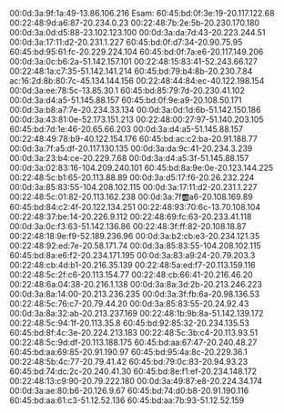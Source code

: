 00:0d:3a:9f:1a:49-13.86.106.216
Esam:
60:45:bd:0f:3e:19-20.117.122.68
00:22:48:9d:a6:87-20.234.0.23
00:22:48:7b:2e:5b-20.230.170.180
00:0d:3a:0d:d5:88-23.102.123.100
00:0d:3a:da:7d:43-20.223.244.51
00:0d:3a:17:11:d2-20.231.1.227
60:45:bd:0f:d7:34-20.90.75.95
60:45:bd:95:61:fc-20.229.224.104
60:45:bd:0f:7a:e6-20.117.149.206
00:0d:3a:0c:b6:2a-51.142.157.101
00:22:48:15:83:41-52.243.66.127
00:22:48:1a:c7:35-51.142.141.214
60:45:bd:79:b4:8b-20.230.7.84
ac:16:2d:8b:80:7c-45.134.144.156
00:22:48:44:84:ec-40.122.198.154
00:0d:3a:ee:78:5c-13.85.30.1
60:45:bd:85:79:7d-20.230.41.102
00:0d:3a:d4:a5-51.145.88.157
60:45:bd:0f:9e:a9-20.108.50.171
00:0d:3a:b8:a7:7e-20.234.33.134
00:0d:3a:0d:1d:6b-51.142.150.186
00:0d:3a:43:81:0e-52.173.151.213
00:22:48:00:27:97-51.140.203.105
60:45:bd:7d:1e:46-20.65.66.203
00:0d:3a:d4:a5-51.145.88.157
00:22:48:49:78:b9-40.122.154.176
60:45:bd:ac:c2:ba-20.91.188.77
00:0d:3a:7f:a5:df-20.117.130.135
00:0d:3a:da:9c:41-20.234.3.239
00:0d:3a:23:b4:ce-20.229.7.68
00:0d:3a:d4:a5:3f-51.145.88.157
00:0d:3a:02:83:16-104.209.240.101
60:45:bd:8a:9e:0e-20.123.144.225
00:22:48:5c:b1:65-20.113.88.89
00:0d:3a:d5:17:f6-20.26.232.224
00:0d:3a:85:83:55-104.208.102.115
00:0d:3a:17:11:d2-20.231.1.227
00:22:48:5c:01:82-20.113.162.238
00:0d:3a:7f:ab:a6-20.108.169.89
60:45:bd:84:c2:4f-20.122.134.251
00:22:48:93:70:6c-13.70.108.104
00:22:48:37:be:14-20.226.9.112
00:22:48:69:fc:63-20.233.41.118
00:0d:3a:0c:f3:63-51.142.136.86
00:22:48:3f:ff:82-20.108.18.87
00:22:48:18:9e:f9-52.189.236.96
00:0d:3a:b2:cb:e3-20.234.121.35
00:22:48:92:ed:7e-20.58.171.74
00:0d:3a:85:83:55-104.208.102.115
60:45:bd:8a:e6:f2-20.234.171.195 
00:0d:3a:83:a9:24-20.79.203.3
00:22:48:cb:4d:b1-20.216.35.139
00:22:48:5a:ed:f7-20.113.159.116
00:22:48:5c:2f:c6-20.113.154.77
00:22:48:cb:66:41-20.216.46.20
00:22:48:6a:04:38-20.216.1.138
00:0d:3a:8a:3d:2b-20.213.246.223
00:0d:3a:8a:14:00-20.213.236.235
00:0d:3a:3f:fb:6a-20.98.136.53
00:22:48:5c:76:c7-20.79.44.20
00:0d:3a:85:83:55-20.24.92.43
00:0d:3a:8a:32:ab-20.213.237.169
00:22:48:1b:9b:8a-51.142.139.172
00:22:48:5c:94:1f-20.113.35.8
60:45:bd:92:85:32-20.234.135.53
60:45:bd:8f:4c:3e-20.224.213.183
00:22:48:5c:3b:c4-20.113.93.51
00:22:48:5c:9d:df-20.113.188.175
60:45:bd:aa:67:47-20.240.48.27
60:45:bd:aa:69:85-20.91.190.97
60:45:bd:95:4a:8c-20.229.36.1
00:22:48:5b:4c:77-20.79.41.42
60:45:bd:79:0c:83-20.94.93.23
60:45:bd:74:dc:2c-20.240.41.30
60:45:bd:8e:f1:ef-20.234.148.172
00:22:48:13:c9:90-20.79.222.180
00:0d:3a:49:87:e8-20.224.34.174
00:0d:3a:ae:80:b6-20.126.9.67
60:45:bd:74:d0:b8-20.91.190.116
60:45:bd:aa:61:c3-51.12.52.136
60:45:bd:aa:7b:93-51.12.52.159

